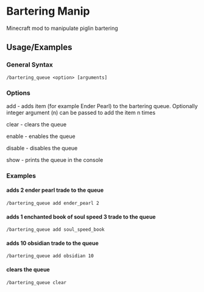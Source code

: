 
# Bartering Manip
Minecraft mod to manipulate piglin bartering
## Usage/Examples


### General Syntax
```mcfunction
/bartering_queue <option> [arguments]
```

### Options

add - adds item (for example Ender Pearl) to the bartering queue. Optionally integer argument (n) can be passed to add the item n times

clear - clears the queue

enable - enables the queue

disable - disables the queue

show - prints the queue in the console

### Examples

#### adds 2 ender pearl trade to the queue
```mcfunction
/bartering_queue add ender_pearl 2 
```

#### adds 1 enchanted book of soul speed 3 trade to the queue
```mcfunction
/bartering_queue add soul_speed_book
```

#### adds 10 obsidian trade to the queue
```mcfunction
/bartering_queue add obsidian 10
```

#### clears the queue
```mcfunction
/bartering_queue clear
```
